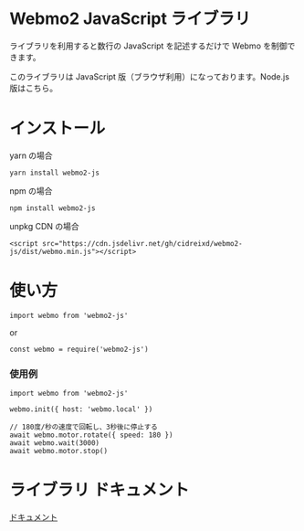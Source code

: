 # Webmo2 JavaScript ライブラリ

ライブラリを利用すると数行の JavaScript を記述するだけで Webmo を制御できます。

このライブラリは JavaScript 版（ブラウザ利用）になっております。Node.js 版はこちら。

# インストール

yarn の場合

```
yarn install webmo2-js
```

npm の場合

```
npm install webmo2-js
```

unpkg CDN の場合

```
<script src="https://cdn.jsdelivr.net/gh/cidreixd/webmo2-js/dist/webmo.min.js"></script>
```

# 使い方


```
import webmo from 'webmo2-js'
```
or
```
const webmo = require('webmo2-js')
```

### 使用例

```
import webmo from 'webmo2-js'

webmo.init({ host: 'webmo.local' })

// 180度/秒の速度で回転し、3秒後に停止する
await webmo.motor.rotate({ speed: 180 })
await webmo.wait(3000)
await webmo.motor.stop()
```

# ライブラリ ドキュメント

[ドキュメント](./docs/document.md)
